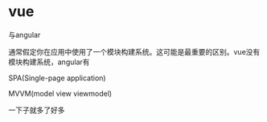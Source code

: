 # vue
与angular

通常假定你在应用中使用了一个模块构建系统。这可能是最重要的区别。vue没有模块构建系统，angular有

SPA(Single-page application)

MVVM(model view viewmodel)

一下子就多了好多
